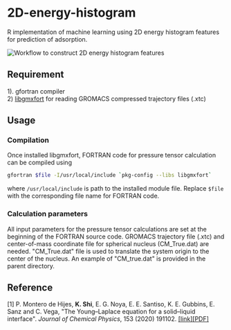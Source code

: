 # 2D-energy-histogram
R implementation of machine learning using 2D energy histogram features for prediction of adsorption.<br/>

![Workflow to construct 2D energy histogram features](https://github.com/snurr-group/2D-energy-histogram/feature_engineering_scheme.tif)


## Requirement
1). gfortran compiler <br/>
2) [libgmxfort](https://github.com/KaihangShi/libgmxfort) for reading GROMACS compressed trajectory files (.xtc)<br/>

## Usage
### Compilation
Once installed libgmxfort, FORTRAN code for pressure tensor calculation can be compiled using
```bash
gfortran $file -I/usr/local/include `pkg-config --libs libgmxfort`

```
where ```/usr/local/include``` is path to the installed module file. Replace ```$file``` with the corresponding file name for FORTRAN code.

### Calculation parameters
All input parameters for the pressure tensor calculations are set at the beginning of the FORTRAN source code. GROMACS trajectory file (.xtc) and center-of-mass coordinate file for spherical nucleus (CM_True.dat) are needed. "CM_True.dat" file is used to translate the system origin to the center of the nucleus. An example of "CM_true.dat" is provided in the parent directory.


## Reference
[1]  P. Montero de Hijes, **K. Shi**, E. G. Noya, E. E. Santiso, K. E. Gubbins, E. Sanz and C. Vega, \"The Young–Laplace equation for a solid–liquid interface\". *Journal of Chemical Physics*, 153 (2020) 191102. [[link]](https://aip.scitation.org/doi/10.1063/5.0032602)[[PDF]](http://kaihangshi.github.io/assets/docs/paper/Hijes_jcp_2020.pdf)
